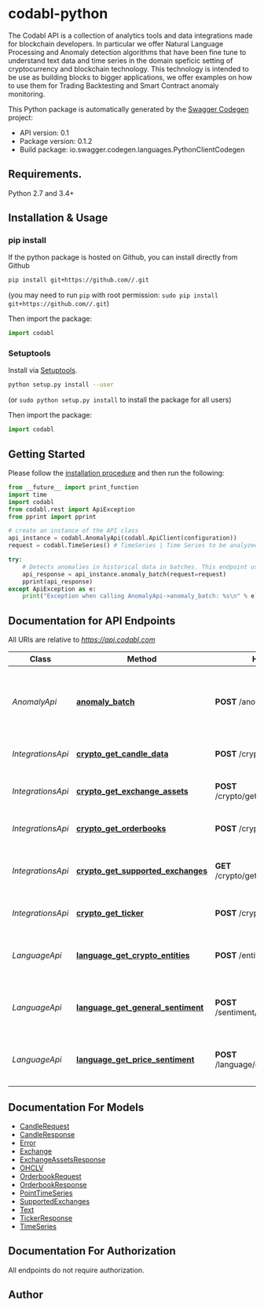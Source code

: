 # codabl-python
The Codabl API is a collection of analytics tools and data integrations made for blockchain developers. In particular we offer Natural Language Processing and Anomaly detection algorithms that have been fine tune to understand text data and time series in the domain speficic setting of cryptocurrency and blockchain technology. This technology is intended to be use as building blocks to bigger applications, we offer examples on how to use them for Trading Backtesting and Smart Contract anomaly monitoring.

This Python package is automatically generated by the [Swagger Codegen](https://github.com/swagger-api/swagger-codegen) project:

- API version: 0.1
- Package version: 0.1.2
- Build package: io.swagger.codegen.languages.PythonClientCodegen

## Requirements.

Python 2.7 and 3.4+

## Installation & Usage
### pip install

If the python package is hosted on Github, you can install directly from Github

```sh
pip install git+https://github.com//.git
```
(you may need to run `pip` with root permission: `sudo pip install git+https://github.com//.git`)

Then import the package:
```python
import codabl 
```

### Setuptools

Install via [Setuptools](http://pypi.python.org/pypi/setuptools).

```sh
python setup.py install --user
```
(or `sudo python setup.py install` to install the package for all users)

Then import the package:
```python
import codabl
```

## Getting Started

Please follow the [installation procedure](#installation--usage) and then run the following:

```python
from __future__ import print_function
import time
import codabl
from codabl.rest import ApiException
from pprint import pprint

# create an instance of the API class
api_instance = codabl.AnomalyApi(codabl.ApiClient(configuration))
request = codabl.TimeSeries() # TimeSeries | Time Series to be analyzed, with the following format. (optional)

try:
    # Detects anomalies in historical data in batches. This endpoint uses your entire dataset as input
    api_response = api_instance.anomaly_batch(request=request)
    pprint(api_response)
except ApiException as e:
    print("Exception when calling AnomalyApi->anomaly_batch: %s\n" % e)

```

## Documentation for API Endpoints

All URIs are relative to *https://api.codabl.com*

Class | Method | HTTP request | Description
------------ | ------------- | ------------- | -------------
*AnomalyApi* | [**anomaly_batch**](docs/AnomalyApi.md#anomaly_batch) | **POST** /anomaly/json/detect | Detects anomalies in historical data in batches. This endpoint uses your entire dataset as input
*IntegrationsApi* | [**crypto_get_candle_data**](docs/IntegrationsApi.md#crypto_get_candle_data) | **POST** /crypto/get_candles | Downloads candle format market data
*IntegrationsApi* | [**crypto_get_exchange_assets**](docs/IntegrationsApi.md#crypto_get_exchange_assets) | **POST** /crypto/get_exchange_assets | Gets all coin pairs traded in specified exchange
*IntegrationsApi* | [**crypto_get_orderbooks**](docs/IntegrationsApi.md#crypto_get_orderbooks) | **POST** /crypto/get_orderbooks | Returns the current state of the orderbook.
*IntegrationsApi* | [**crypto_get_supported_exchanges**](docs/IntegrationsApi.md#crypto_get_supported_exchanges) | **GET** /crypto/get_supported_exchanges | Gets all cryptocurrency exchanges supported by the Codabl API
*IntegrationsApi* | [**crypto_get_ticker**](docs/IntegrationsApi.md#crypto_get_ticker) | **POST** /crypto/get_ticker | Downloads candle format market data
*LanguageApi* | [**language_get_crypto_entities**](docs/LanguageApi.md#language_get_crypto_entities) | **POST** /entity/get_crypto_entities | Extracts known crypto entities like coin names, exchanges, media from text.
*LanguageApi* | [**language_get_general_sentiment**](docs/LanguageApi.md#language_get_general_sentiment) | **POST** /sentiment/get_general_sentiment | Returns a -1 to 1 score, depending on positive/negative sentiment
*LanguageApi* | [**language_get_price_sentiment**](docs/LanguageApi.md#language_get_price_sentiment) | **POST** /language/get_price_sentiment | Sentiment analysis score using a model trained for buy signals.


## Documentation For Models

 - [CandleRequest](docs/CandleRequest.md)
 - [CandleResponse](docs/CandleResponse.md)
 - [Error](docs/Error.md)
 - [Exchange](docs/Exchange.md)
 - [ExchangeAssetsResponse](docs/ExchangeAssetsResponse.md)
 - [OHCLV](docs/OHCLV.md)
 - [OrderbookRequest](docs/OrderbookRequest.md)
 - [OrderbookResponse](docs/OrderbookResponse.md)
 - [PointTimeSeries](docs/PointTimeSeries.md)
 - [SupportedExchanges](docs/SupportedExchanges.md)
 - [Text](docs/Text.md)
 - [TickerResponse](docs/TickerResponse.md)
 - [TimeSeries](docs/TimeSeries.md)


## Documentation For Authorization

 All endpoints do not require authorization.


## Author



